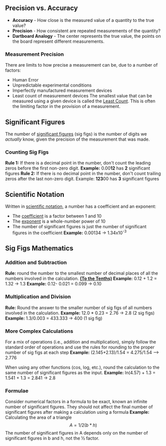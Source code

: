 
## Precision vs. Accuracy
- **Accuracy** - How close is the measured value of a quantity to the true value?
- **Precision** - How consistent are repeated measurements of the quantity?
- **Dartboard Analogy** - The center represents the true value, the points on the board represent different measurements.

### Measurement Precision
There are limits to how precise a measurement can be, due to a number of factors:
- Human Error
- Unpredictable experimental conditions
- Imperfectly manufactured measurement devices
- Least count of measurement devices
The smallest value that can be measured using a given device is called the <u>Least Count</u>. This is often the limiting factor in the provision of a measurement.

## Significant Figures
The number of <u>significant figures</u> (sig figs) is the number of digits we *actually* know, given the precision of the measurement that was made.

### Counting Sig Figs
**Rule 1:** If there is a decimal point in the number, don't count the leading zeros before the first non-zero digit.
**Example:** 0.00**12** has **2** significant figures
**Rule 2:** If there is no decimal point in the number, don't count trailing zeros after the last non-zero digit.
Example: **123**00 has **3** significant figures

## Scientific Notation
Written in <u>scientific notation</u>, a number has a coefficient and an exponent:
- The <u>coefficient</u> is a factor between 1 and 10
- The <u>exponent</u> is a whole-number power of 10
- The number of significant figures is just the number of significant figures in the coefficient
**Example:** 0.00134 -> 1.34x10<sup>-3</sup>

## Sig Figs Mathematics
### Addition and Subtraction
**Rule:** round the number to the smallest number of decimal places of all the numbers involved in the calculation. **<u>(To the Tenths)</u>**
**Example:** 0.12 + 1.2 = 1.32 → 1.3
**Example:** 0.12- 0.021 = 0.099 → 0.10

### Multiplication and Division
**Rule:** Round the answer to the smaller number of sig figs of all numbers involved in the calculation.
**Example:** 12.0 * 0.23 = 2.76 → 2.8 (2 sig figs)
**Example:** 1.3/0.003 = 433.333 → 400 (1 sig fig)

### More Complex Calculations
For a mix of operations (i.e., addition and multiplication), simply follow the standard order of operations and use the rules for rounding to the proper number of sig figs at each step
**Example:** (2.145+2.13)/1.54 = 4.275/1.54 --> 2.776

When using any other functions (cos, log, etc.), round the calculation to the same number of significant figures as the input.
**Example:** ln(4.57) + 1.3 = 1.541 + 1.3 = 2.841 → 2.8

### Formulae
Consider numerical factors in a formula to be exact, known an infinite number of significant figures.
They should not affect the final number of significant figures after making a calculation using a formula
**Example:** Calculating the area of a triangle $$A = 1/2(b*h)$$The number of significant figures in A depends only on the number of significant figures in b and h, not the ½ factor.

